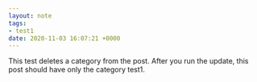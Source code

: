 ```yaml
---
layout: note
tags:
- test1
date: 2020-11-03 16:07:21 +0000
---
```


This test deletes a category from the post. After you run the update, this post should have only the category test1.
